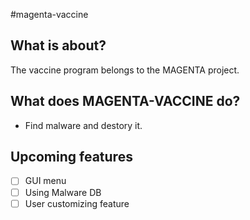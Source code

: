 #magenta-vaccine
## What is about?

The vaccine program belongs to the MAGENTA project.

## What does MAGENTA-VACCINE do?

- Find malware and destory it.

## Upcoming features

- [ ]  GUI menu
- [ ]  Using Malware DB
- [ ]  User customizing feature
